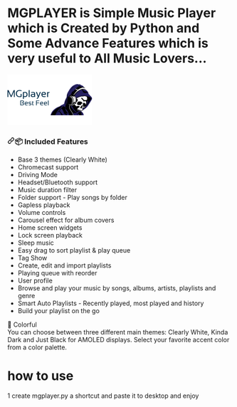 # MGPLAYER is Simple Music Player which is Created by Python and Some Advance Features which is very useful to All Music Lovers...
<img src="https://github.com/sanjayengineer121/MGPLAYER/blob/main/Icon/icon.png">


<h3 dir="auto"><a id="user-content--included-features" class="anchor" aria-hidden="true" href="#-included-features"><svg class="octicon octicon-link" viewBox="0 0 16 16" version="1.1" width="16" height="16" aria-hidden="true"><path fill-rule="evenodd" d="M7.775 3.275a.75.75 0 001.06 1.06l1.25-1.25a2 2 0 112.83 2.83l-2.5 2.5a2 2 0 01-2.83 0 .75.75 0 00-1.06 1.06 3.5 3.5 0 004.95 0l2.5-2.5a3.5 3.5 0 00-4.95-4.95l-1.25 1.25zm-4.69 9.64a2 2 0 010-2.83l2.5-2.5a2 2 0 012.83 0 .75.75 0 001.06-1.06 3.5 3.5 0 00-4.95 0l-2.5 2.5a3.5 3.5 0 004.95 4.95l1.25-1.25a.75.75 0 00-1.06-1.06l-1.25 1.25a2 2 0 01-2.83 0z"></path></svg></a><g-emoji class="g-emoji" alias="package" fallback-src="https://github.githubassets.com/images/icons/emoji/unicode/1f4e6.png">📦</g-emoji> Included Features</h3>

<ul dir="auto">
<li>Base 3 themes (Clearly White)</li>
<li>Chromecast support</li>
<li>Driving Mode</li>
<li>Headset/Bluetooth support</li>
<li>Music duration filter</li>
<li>Folder support - Play songs by folder</li>
<li>Gapless playback</li>
<li>Volume controls</li>
<li>Carousel effect for album covers</li>
<li>Home screen widgets</li>
<li>Lock screen playback </li>
<li>Sleep music</li>
<li>Easy drag to sort playlist &amp; play queue</li>
<li>Tag Show</li>
<li>Create, edit and import playlists</li>
<li>Playing queue with reorder</li>
<li>User profile</li>
<li>Browse and play your music by songs, albums, artists, playlists and
genre</li>
<li>Smart Auto Playlists - Recently played, most played and history</li>
<li>Build your playlist on the go</li>
</ul>

🎨 Colorful
<br>
You can choose between three different main themes: Clearly White, Kinda Dark and Just Black for AMOLED displays. Select your favorite accent color from a color palette.

# how to use

1 create mgplayer.py a shortcut and paste it to desktop and enjoy

